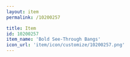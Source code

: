 ```yaml
---
layout: item
permalink: /10200257

title: Item
id: 10200257
item_name: 'Bold See-Through Bangs'
icon_url: 'item/icon/customize/10200257.png'
---
```

